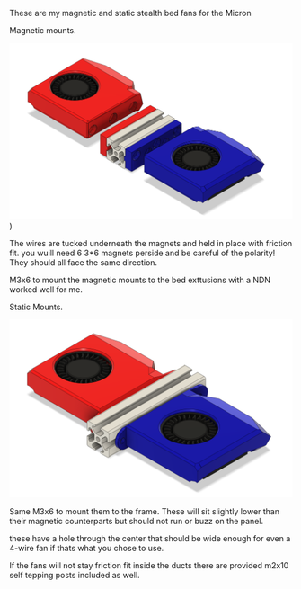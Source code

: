These are my magnetic and static stealth bed fans for the Micron

Magnetic mounts.

![Alt text of the image](https://github.com/GearNut/Micron/blob/main/Mods/Gear_Nut/Images/Magnetic%20Ducts.png))

The wires are tucked underneath the magnets and held in place with friction fit. you wuill need 6 3*6 magnets perside and be careful of the polarity! They should all face the same direction.

M3x6 to mount the magnetic mounts to the bed exttusions with a NDN worked well for me. 

Static Mounts. 

![Alt text of the image](https://github.com/GearNut/Micron/blob/main/Mods/Gear_Nut/Images/Static%20Ducts.png)

Same M3x6 to mount them to the frame. These will sit slightly lower than their magnetic counterparts but should not run or buzz on the panel. 

these have a hole through the center that should be wide enough for even a 4-wire fan if thats what you chose to use. 

If the fans will not stay friction fit inside the ducts there are provided m2x10 self tepping posts included as well. 
